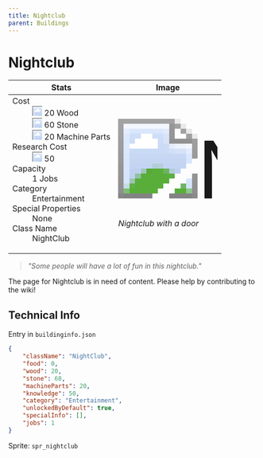 ```yaml
---
title: Nightclub
parent: Buildings
---
```

# Nightclub

[//]: # (Pre-generated content)
<table><thead><tr><th>Stats</th><th>Image</th></tr></thead><tbody><tr><td><dl><dt>Cost</dt><dd><div class="resource-icon"><img style="object-position: -637px -751px;" src="https://tfe2-wiki.github.io/assets/sprites.png"></div> 20 Wood<br><div class="resource-icon"><img style="object-position: -637px -737px;" src="https://tfe2-wiki.github.io/assets/sprites.png"></div> 60 Stone<br><div class="resource-icon"><img style="object-position: -795px -761px;" src="https://tfe2-wiki.github.io/assets/sprites.png"></div> 20 Machine Parts</dd><dt>Research Cost</dt><dd><div class="resource-icon"><img style="object-position: -268px -522px;" src="https://tfe2-wiki.github.io/assets/sprites.png"></div> 50</dd><dt>Capacity</dt><dd>1 Jobs</dd><dt>Category</dt><dd>Entertainment</dd><dt>Special Properties</dt><dd>None</dd><dt>Class Name</dt><dd>NightClub</dd></dl></td><td><style>.building-image {width: 200px;height: 200px;overflow: hidden;position: relative;}.building-image img {image-rendering: pixelated;object-fit: none;transform: scale(10);transform-origin: left top;position: absolute;left: 0;top: 0;}.resource-image {width: 200px;height: 200px;overflow: hidden;position: relative;}.resource-image img {image-rendering: pixelated;object-fit: none;transform: scale(20);transform-origin: left top;position: absolute;left: 0;top: 0;}.building-icon {width: 20px;height: 20px;overflow: hidden;position: relative;display: inline-block;}.building-icon img {image-rendering: pixelated;object-fit: none;transform: scale(1);transform-origin: left top;position: absolute;left: 0;top: 0;}.resource-icon {width: 20px;height: 20px;overflow: hidden;position: relative;display: inline-block;}.resource-icon img {image-rendering: pixelated;object-fit: none;transform: scale(2);transform-origin: left top;position: absolute;left: 0;top: 0;}</style><div class="building-image"><img style="object-position: -46px -776px;" src="https://tfe2-wiki.github.io/assets/sprites.png" alt="Nightclub Back"><img style="object-position: -24px -776px;" src="https://tfe2-wiki.github.io/assets/sprites.png" alt="Nightclub"></div><i>Nightclub with a door</i></td></tr></tbody></table><blockquote><i>"Some people will have a lot of fun in this nightclub."</i></blockquote>

The page for Nightclub is in need of content. Please help by contributing to the wiki!

## Technical Info
Entry in `buildinginfo.json`

```json
{
    "className": "NightClub",
    "food": 0,
    "wood": 20,
    "stone": 60,
    "machineParts": 20,
    "knowledge": 50,
    "category": "Entertainment",
    "unlockedByDefault": true,
    "specialInfo": [],
    "jobs": 1
}
```

Sprite: `spr_nightclub`

